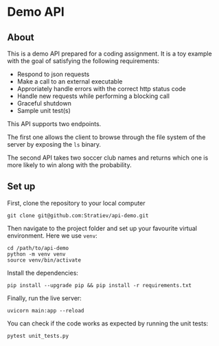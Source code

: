 # Demo API

## About
This is a demo API prepared for a coding assignment. It is a toy example with the goal of satisfying the following requirements:

- Respond to json requests
- Make a call to an external executable
- Approriately handle errors with the correct http status code
- Handle new requests while performing a blocking call
- Graceful shutdown
- Sample unit test(s)

This API supports two endpoints. 

The first one allows the client to browse through the file system of the server by exposing the `ls` binary.

The second API takes two soccer club names and returns which one is more likely to win along with the probability.

## Set up

First, clone the repository to your local computer

```
git clone git@github.com:Stratiev/api-demo.git
```

Then navigate to the project folder and set up your favourite virtual environment. Here we use `venv`:

```
cd /path/to/api-demo
python -m venv venv
source venv/bin/activate
```

Install the dependencies:
```
pip install --upgrade pip && pip install -r requirements.txt
```

Finally, run the live server:
```
uvicorn main:app --reload
```

You can check if the code works as expected by running the unit tests:

```
pytest unit_tests.py
```
